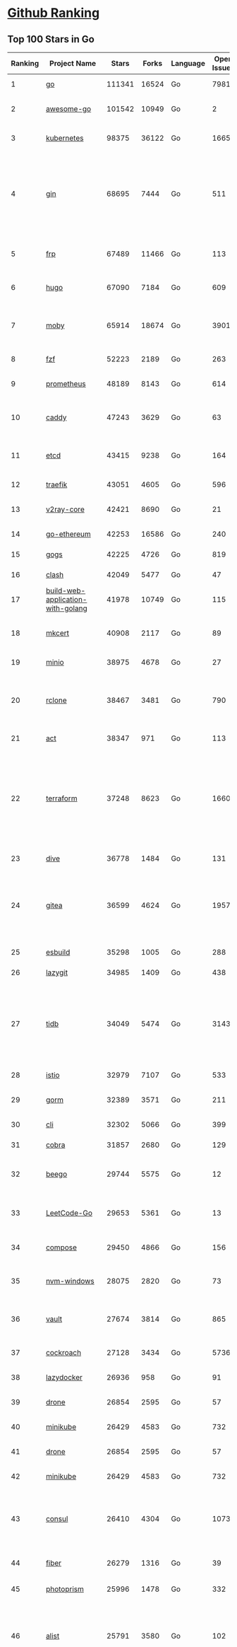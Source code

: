 [Github Ranking](../README.md)
==========

## Top 100 Stars in Go

| Ranking | Project Name | Stars | Forks | Language | Open Issues | Description | Last Commit |
| ------- | ------------ | ----- | ----- | -------- | ----------- | ----------- | ----------- |
| 1 | [go](https://github.com/golang/go) | 111341 | 16524 | Go | 7981 | The Go programming language | 2023-05-17T08:50:01Z |
| 2 | [awesome-go](https://github.com/avelino/awesome-go) | 101542 | 10949 | Go | 2 | A curated list of awesome Go frameworks, libraries and software | 2023-05-16T06:40:17Z |
| 3 | [kubernetes](https://github.com/kubernetes/kubernetes) | 98375 | 36122 | Go | 1665 | Production-Grade Container Scheduling and Management | 2023-05-17T08:38:33Z |
| 4 | [gin](https://github.com/gin-gonic/gin) | 68695 | 7444 | Go | 511 | Gin is a HTTP web framework written in Go (Golang). It features a Martini-like API with much better performance -- up to 40 times faster. If you need smashing performance, get yourself some Gin. | 2023-05-14T14:55:56Z |
| 5 | [frp](https://github.com/fatedier/frp) | 67489 | 11466 | Go | 113 | A fast reverse proxy to help you expose a local server behind a NAT or firewall to the internet. | 2023-05-17T07:24:52Z |
| 6 | [hugo](https://github.com/gohugoio/hugo) | 67090 | 7184 | Go | 609 | The world’s fastest framework for building websites. | 2023-05-16T16:54:52Z |
| 7 | [moby](https://github.com/moby/moby) | 65914 | 18674 | Go | 3901 | Moby Project - a collaborative project for the container ecosystem to assemble container-based systems | 2023-05-16T22:42:27Z |
| 8 | [fzf](https://github.com/junegunn/fzf) | 52223 | 2189 | Go | 263 | :cherry_blossom: A command-line fuzzy finder | 2023-05-17T05:04:02Z |
| 9 | [prometheus](https://github.com/prometheus/prometheus) | 48189 | 8143 | Go | 614 | The Prometheus monitoring system and time series database. | 2023-05-17T08:36:14Z |
| 10 | [caddy](https://github.com/caddyserver/caddy) | 47243 | 3629 | Go | 63 | Fast and extensible multi-platform HTTP/1-2-3 web server with automatic HTTPS | 2023-05-16T17:44:23Z |
| 11 | [etcd](https://github.com/etcd-io/etcd) | 43415 | 9238 | Go | 164 | Distributed reliable key-value store for the most critical data of a distributed system | 2023-05-17T08:19:20Z |
| 12 | [traefik](https://github.com/traefik/traefik) | 43051 | 4605 | Go | 596 | The Cloud Native Application Proxy | 2023-05-16T14:00:07Z |
| 13 | [v2ray-core](https://github.com/v2ray/v2ray-core) | 42421 | 8690 | Go | 21 | A platform for building proxies to bypass network restrictions. | 2023-05-10T03:56:59Z |
| 14 | [go-ethereum](https://github.com/ethereum/go-ethereum) | 42253 | 16586 | Go | 240 | Official Go implementation of the Ethereum protocol | 2023-05-17T08:57:33Z |
| 15 | [gogs](https://github.com/gogs/gogs) | 42225 | 4726 | Go | 819 | Gogs is a painless self-hosted Git service | 2023-05-16T14:22:18Z |
| 16 | [clash](https://github.com/Dreamacro/clash) | 42049 | 5477 | Go | 47 | A rule-based tunnel in Go. | 2023-05-15T14:35:10Z |
| 17 | [build-web-application-with-golang](https://github.com/astaxie/build-web-application-with-golang) | 41978 | 10749 | Go | 115 | A golang ebook intro how to build a web with golang | 2023-04-20T09:00:38Z |
| 18 | [mkcert](https://github.com/FiloSottile/mkcert) | 40908 | 2117 | Go | 89 | A simple zero-config tool to make locally trusted development certificates with any names you'd like. | 2023-05-02T08:03:46Z |
| 19 | [minio](https://github.com/minio/minio) | 38975 | 4678 | Go | 27 | High Performance Object Storage for AI | 2023-05-17T08:45:59Z |
| 20 | [rclone](https://github.com/rclone/rclone) | 38467 | 3481 | Go | 790 | "rsync for cloud storage" - Google Drive, S3, Dropbox, Backblaze B2, One Drive, Swift, Hubic, Wasabi, Google Cloud Storage, Yandex Files | 2023-05-17T08:29:09Z |
| 21 | [act](https://github.com/nektos/act) | 38347 | 971 | Go | 113 | Run your GitHub Actions locally 🚀 | 2023-05-15T21:25:37Z |
| 22 | [terraform](https://github.com/hashicorp/terraform) | 37248 | 8623 | Go | 1660 | Terraform enables you to safely and predictably create, change, and improve infrastructure. It is an open source tool that codifies APIs into declarative configuration files that can be shared amongst team members, treated as code, edited, reviewed, and versioned. | 2023-05-17T08:48:45Z |
| 23 | [dive](https://github.com/wagoodman/dive) | 36778 | 1484 | Go | 131 | A tool for exploring each layer in a docker image | 2023-05-16T23:52:15Z |
| 24 | [gitea](https://github.com/go-gitea/gitea) | 36599 | 4624 | Go | 1957 | Git with a cup of tea! Painless self-hosted all-in-one software development service, includes Git hosting, code review, team collaboration, package registry and CI/CD | 2023-05-17T09:00:06Z |
| 25 | [esbuild](https://github.com/evanw/esbuild) | 35298 | 1005 | Go | 288 | An extremely fast bundler for the web | 2023-05-17T01:33:01Z |
| 26 | [lazygit](https://github.com/jesseduffield/lazygit) | 34985 | 1409 | Go | 438 | simple terminal UI for git commands | 2023-05-17T07:12:20Z |
| 27 | [tidb](https://github.com/pingcap/tidb) | 34049 | 5474 | Go | 3143 | TiDB is an open-source, cloud-native, distributed, MySQL-Compatible database for elastic scale and real-time analytics. Try AI-powered Chat2Query free at : https://tidbcloud.com/free-trial | 2023-05-17T08:50:06Z |
| 28 | [istio](https://github.com/istio/istio) | 32979 | 7107 | Go | 533 | Connect, secure, control, and observe services. | 2023-05-17T08:29:06Z |
| 29 | [gorm](https://github.com/go-gorm/gorm) | 32389 | 3571 | Go | 211 | The fantastic ORM library for Golang, aims to be developer friendly | 2023-05-17T02:15:41Z |
| 30 | [cli](https://github.com/cli/cli) | 32302 | 5066 | Go | 399 | GitHub’s official command line tool | 2023-05-17T08:49:55Z |
| 31 | [cobra](https://github.com/spf13/cobra) | 31857 | 2680 | Go | 129 | A Commander for modern Go CLI interactions | 2023-05-16T12:49:53Z |
| 32 | [beego](https://github.com/beego/beego) | 29744 | 5575 | Go | 12 | beego is an open-source, high-performance web framework for the Go programming language. | 2023-05-16T14:01:12Z |
| 33 | [LeetCode-Go](https://github.com/halfrost/LeetCode-Go) | 29653 | 5361 | Go | 13 | ✅ Solutions to LeetCode by Go, 100% test coverage, runtime beats 100% / LeetCode 题解 | 2023-04-08T04:02:08Z |
| 34 | [compose](https://github.com/docker/compose) | 29450 | 4866 | Go | 156 | Define and run multi-container applications with Docker | 2023-05-17T06:04:54Z |
| 35 | [nvm-windows](https://github.com/coreybutler/nvm-windows) | 28075 | 2820 | Go | 73 | A node.js version management utility for Windows. Ironically written in Go. | 2023-05-13T02:32:29Z |
| 36 | [vault](https://github.com/hashicorp/vault) | 27674 | 3814 | Go | 865 | A tool for secrets management, encryption as a service, and privileged access management | 2023-05-17T08:17:47Z |
| 37 | [cockroach](https://github.com/cockroachdb/cockroach) | 27128 | 3434 | Go | 5736 | CockroachDB - the open source, cloud-native distributed SQL database. | 2023-05-17T08:26:04Z |
| 38 | [lazydocker](https://github.com/jesseduffield/lazydocker) | 26936 | 958 | Go | 91 | The lazier way to manage everything docker | 2023-05-16T23:01:36Z |
| 39 | [drone](https://github.com/harness/drone) | 26854 | 2595 | Go | 57 | Drone is a Container-Native, Continuous Delivery Platform | 2023-05-14T07:23:00Z |
| 40 | [minikube](https://github.com/kubernetes/minikube) | 26429 | 4583 | Go | 732 | Run Kubernetes locally | 2023-05-16T17:37:28Z |
| 41 | [drone](https://github.com/harness/drone) | 26854 | 2595 | Go | 57 | Drone is a Container-Native, Continuous Delivery Platform | 2023-05-14T07:23:00Z |
| 42 | [minikube](https://github.com/kubernetes/minikube) | 26429 | 4583 | Go | 732 | Run Kubernetes locally | 2023-05-16T17:37:28Z |
| 43 | [consul](https://github.com/hashicorp/consul) | 26410 | 4304 | Go | 1073 | Consul is a distributed, highly available, and data center aware solution to connect and configure applications across dynamic, distributed infrastructure. | 2023-05-17T04:31:10Z |
| 44 | [fiber](https://github.com/gofiber/fiber) | 26279 | 1316 | Go | 39 | ⚡️ Express inspired web framework written in Go | 2023-05-17T08:51:05Z |
| 45 | [photoprism](https://github.com/photoprism/photoprism) | 25996 | 1478 | Go | 332 | AI-Powered Photos App for the Decentralized Web 🌈💎✨ | 2023-05-16T18:59:03Z |
| 46 | [alist](https://github.com/alist-org/alist) | 25791 | 3580 | Go | 102 | 🗂️A file list program that supports multiple storage, powered by Gin and Solidjs. / 一个支持多存储的文件列表程序，使用 Gin 和 Solidjs。 | 2023-05-17T01:22:10Z |
| 47 | [nps](https://github.com/ehang-io/nps) | 25783 | 4741 | Go | 411 | 一款轻量级、高性能、功能强大的内网穿透代理服务器。支持tcp、udp、socks5、http等几乎所有流量转发，可用来访问内网网站、本地支付接口调试、ssh访问、远程桌面，内网dns解析、内网socks5代理等等……，并带有功能强大的web管理端。a lightweight, high-performance, powerful intranet penetration proxy server, with a powerful web management terminal. | 2023-03-06T23:36:08Z |
| 48 | [echo](https://github.com/labstack/echo) | 25634 | 2147 | Go | 48 | High performance, minimalist Go web framework | 2023-05-15T21:04:41Z |
| 49 | [portainer](https://github.com/portainer/portainer) | 25514 | 2171 | Go | 974 | Making Docker and Kubernetes management easy. | 2023-05-17T08:59:47Z |
| 50 | [influxdb](https://github.com/influxdata/influxdb) | 25450 | 3370 | Go | 1697 | Scalable datastore for metrics, events, and real-time analytics | 2023-05-16T01:24:04Z |
| 51 | [kit](https://github.com/go-kit/kit) | 24949 | 2410 | Go | 35 | A standard library for microservices. | 2023-05-11T19:54:37Z |
| 52 | [helm](https://github.com/helm/helm) | 24309 | 6672 | Go | 282 | The Kubernetes Package Manager | 2023-05-12T11:21:04Z |
| 53 | [go-zero](https://github.com/zeromicro/go-zero) | 24186 | 3424 | Go | 247 | A cloud-native Go microservices framework with cli tool for productivity. | 2023-05-16T16:15:32Z |
| 54 | [iris](https://github.com/kataras/iris) | 23954 | 2479 | Go | 81 | The fastest HTTP/2 Go Web Framework. New, modern and easy to learn. Fast development with Code you control. Unbeatable cost-performance ratio :rocket: | 2023-05-11T23:01:57Z |
| 55 | [nsq](https://github.com/nsqio/nsq) | 23459 | 2858 | Go | 52 | A realtime distributed messaging platform | 2023-05-08T13:50:32Z |
| 56 | [pocketbase](https://github.com/pocketbase/pocketbase) | 23201 | 928 | Go | 38 | Open Source realtime backend in 1 file | 2023-05-15T05:14:14Z |
| 57 | [k3s](https://github.com/k3s-io/k3s) | 23096 | 2048 | Go | 162 | Lightweight Kubernetes | 2023-05-17T09:00:22Z |
| 58 | [faas](https://github.com/openfaas/faas) | 23053 | 1849 | Go | 27 | OpenFaaS - Serverless Functions Made Simple | 2023-05-11T20:39:26Z |
| 59 | [viper](https://github.com/spf13/viper) | 22932 | 1883 | Go | 367 | Go configuration with fangs | 2023-05-16T09:06:42Z |
| 60 | [ngrok](https://github.com/inconshreveable/ngrok) | 22920 | 4255 | Go | 220 | Introspected tunnels to localhost | 2023-05-07T13:38:08Z |
| 61 | [croc](https://github.com/schollz/croc) | 22696 | 982 | Go | 99 | Easily and securely send things from one computer to another :crocodile: :package: | 2023-05-17T04:50:58Z |
| 62 | [logrus](https://github.com/sirupsen/logrus) | 22641 | 2235 | Go | 3 | Structured, pluggable logging for Go. | 2023-05-16T22:29:29Z |
| 63 | [v2ray-core](https://github.com/v2fly/v2ray-core) | 22513 | 3605 | Go | 46 | A platform for building proxies to bypass network restrictions. | 2023-05-14T05:18:31Z |
| 64 | [hub](https://github.com/github/hub) | 22417 | 2371 | Go | 242 | A command-line tool that makes git easier to use with GitHub. | 2023-04-11T14:39:49Z |
| 65 | [docker_practice](https://github.com/yeasy/docker_practice) | 22374 | 5529 | Go | 3 | Learn and understand Docker&Container technologies, with real DevOps practice! | 2023-05-15T00:58:42Z |
| 66 | [go-patterns](https://github.com/tmrts/go-patterns) | 21984 | 2040 | Go | 15 | Curated list of Go design patterns, recipes and idioms | 2023-04-30T11:12:57Z |
| 67 | [micro](https://github.com/zyedidia/micro) | 21546 | 1118 | Go | 690 | A modern and intuitive terminal-based text editor | 2023-05-17T05:16:23Z |
| 68 | [vegeta](https://github.com/tsenart/vegeta) | 21213 | 1286 | Go | 86 | HTTP load testing tool and library. It's over 9000! | 2023-04-28T13:59:30Z |
| 69 | [dapr](https://github.com/dapr/dapr) | 21136 | 1654 | Go | 341 | Dapr is a portable, event-driven, runtime for building distributed applications across cloud and edge. | 2023-05-17T07:48:56Z |
| 70 | [rancher](https://github.com/rancher/rancher) | 21042 | 2802 | Go | 2359 | Complete container management platform | 2023-05-17T07:45:40Z |
| 71 | [lux](https://github.com/iawia002/lux) | 21011 | 2464 | Go | 431 | 👾 Fast and simple video download library and CLI tool written in Go | 2023-05-09T02:42:14Z |
| 72 | [k9s](https://github.com/derailed/k9s) | 20772 | 1329 | Go | 387 | 🐶 Kubernetes CLI To Manage Your Clusters In Style! | 2023-05-17T07:43:35Z |
| 73 | [kratos](https://github.com/go-kratos/kratos) | 20589 | 3791 | Go | 88 | Your ultimate Go microservices framework for the cloud-native era. | 2023-05-16T05:40:19Z |
| 74 | [delve](https://github.com/go-delve/delve) | 20536 | 2056 | Go | 97 | Delve is a debugger for the Go programming language. | 2023-05-16T16:36:15Z |
| 75 | [go-micro](https://github.com/go-micro/go-micro) | 20439 | 2280 | Go | 70 | A Go microservices framework | 2023-05-06T19:39:24Z |
| 76 | [k6](https://github.com/grafana/k6) | 20391 | 1068 | Go | 396 | A modern load testing tool, using Go and JavaScript - https://k6.io | 2023-05-17T08:52:04Z |
| 77 | [fyne](https://github.com/fyne-io/fyne) | 20297 | 1120 | Go | 509 | Cross platform GUI toolkit in Go inspired by Material Design | 2023-05-17T07:22:34Z |
| 78 | [restic](https://github.com/restic/restic) | 20201 | 1299 | Go | 380 | Fast, secure, efficient backup program | 2023-05-14T10:02:43Z |
| 79 | [cli](https://github.com/urfave/cli) | 20156 | 1676 | Go | 44 | A simple, fast, and fun package for building command line apps in Go | 2023-05-16T18:05:03Z |
| 80 | [harbor](https://github.com/goharbor/harbor) | 20054 | 4348 | Go | 525 | An open source trusted cloud native registry project that stores, signs, and scans content. | 2023-05-17T08:56:56Z |
| 81 | [testify](https://github.com/stretchr/testify) | 19634 | 1447 | Go | 274 | A toolkit with common assertions and mocks that plays nicely with the standard library | 2023-05-12T17:15:47Z |
| 82 | [learn-go-with-tests](https://github.com/quii/learn-go-with-tests) | 19606 | 2578 | Go | 34 | Learn Go with test-driven development | 2023-05-16T01:01:17Z |
| 83 | [colly](https://github.com/gocolly/colly) | 19575 | 1596 | Go | 144 | Elegant Scraper and Crawler Framework for Golang | 2023-05-10T17:41:19Z |
| 84 | [fasthttp](https://github.com/valyala/fasthttp) | 19557 | 1630 | Go | 59 | Fast HTTP package for Go. Tuned for high performance. Zero memory allocations in hot paths. Up to 10x faster than net/http | 2023-05-14T10:55:02Z |
| 85 | [filebrowser](https://github.com/filebrowser/filebrowser) | 19541 | 2352 | Go | 68 | 📂 Web File Browser | 2023-05-01T11:09:45Z |
| 86 | [dgraph](https://github.com/dgraph-io/dgraph) | 19252 | 1456 | Go | 190 | Native GraphQL Database with graph backend | 2023-05-17T07:09:33Z |
| 87 | [websocket](https://github.com/gorilla/websocket) | 19122 | 3329 | Go | 28 | A fast, well-tested and widely used WebSocket implementation for Go. | 2022-12-09T16:03:16Z |
| 88 | [loki](https://github.com/grafana/loki) | 19087 | 2735 | Go | 839 | Like Prometheus, but for logs. | 2023-05-17T08:56:10Z |
| 89 | [zap](https://github.com/uber-go/zap) | 18692 | 1324 | Go | 95 | Blazing fast, structured, leveled logging in Go. | 2023-05-13T18:46:38Z |
| 90 | [milvus](https://github.com/milvus-io/milvus) | 18576 | 2153 | Go | 500 | A cloud-native vector database, storage for next generation AI applications | 2023-05-17T08:45:40Z |
| 91 | [bubbletea](https://github.com/charmbracelet/bubbletea) | 18244 | 579 | Go | 36 | A powerful little TUI framework 🏗 | 2023-05-15T13:12:50Z |
| 92 | [mux](https://github.com/gorilla/mux) | 18183 | 1745 | Go | 15 | A powerful HTTP router and URL matcher for building Go web servers with 🦍 | 2022-12-09T15:56:57Z |
| 93 | [grpc-go](https://github.com/grpc/grpc-go) | 18071 | 3995 | Go | 129 | The Go language implementation of gRPC. HTTP/2 based RPC | 2023-05-17T02:57:21Z |
| 94 | [Cloudreve](https://github.com/cloudreve/Cloudreve) | 17999 | 3032 | Go | 250 | 🌩支持多家云存储的云盘系统 (Self-hosted file management and sharing system, supports multiple storage providers) | 2023-05-10T14:38:36Z |
| 95 | [podman](https://github.com/containers/podman) | 17866 | 1941 | Go | 436 | Podman: A tool for managing OCI containers and pods. | 2023-05-17T08:53:08Z |
| 96 | [gotty](https://github.com/yudai/gotty) | 17733 | 1344 | Go | 101 | Share your terminal as a web application | 2023-03-24T15:55:33Z |
| 97 | [jaeger](https://github.com/jaegertracing/jaeger) | 17593 | 2130 | Go | 322 | CNCF Jaeger, a Distributed Tracing Platform | 2023-05-16T11:58:56Z |
| 98 | [trivy](https://github.com/aquasecurity/trivy) | 17377 | 1700 | Go | 146 | Find vulnerabilities, misconfigurations, secrets, SBOM in containers, Kubernetes, code repositories, clouds and more | 2023-05-17T08:58:49Z |
| 99 | [seaweedfs](https://github.com/seaweedfs/seaweedfs) | 17296 | 1969 | Go | 161 | SeaweedFS is a fast distributed storage system for blobs, objects, files, and data lake, for billions of files! Blob store has O(1) disk seek, cloud tiering. Filer supports Cloud Drive, cross-DC active-active replication, Kubernetes, POSIX FUSE mount, S3 API, S3 Gateway, Hadoop, WebDAV, encryption, Erasure Coding. | 2023-05-16T16:39:43Z |
| 100 | [goreplay](https://github.com/buger/goreplay) | 17292 | 1724 | Go | 266 | GoReplay is an open-source tool for capturing and replaying live HTTP traffic into a test environment in order to continuously test your system with real data. It can be used to increase confidence in code deployments, configuration changes and infrastructure changes. | 2023-05-13T18:08:39Z |

